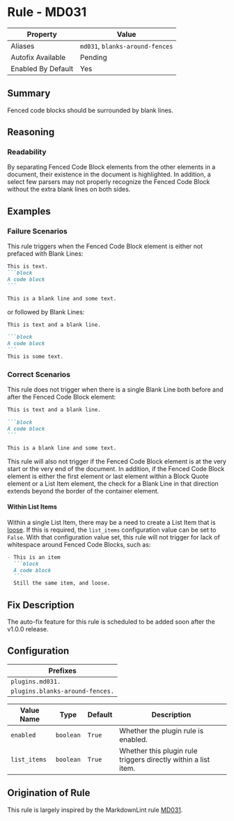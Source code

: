 # Rule - MD031

| Property | Value |
| --- | -- |
| Aliases | `md031`, `blanks-around-fences` |
| Autofix Available | Pending |
| Enabled By Default | Yes |

## Summary

Fenced code blocks should be surrounded by blank lines.

## Reasoning

### Readability

By separating
Fenced Code Block elements from the other elements in a document, their
existence in the document is highlighted.  In addition, a select few parsers
may not properly recognize the Fenced Code Block without the extra
blank lines on both sides.

## Examples

### Failure Scenarios

This rule triggers when the Fenced Code Block element is either not
prefaced with Blank Lines:

````Markdown
This is text.
```block
A code block
```

This is a blank line and some text.
````

or followed by Blank Lines:

````Markdown
This is text and a blank line.

```block
A code block
```
This is some text.
````

### Correct Scenarios

This rule does not trigger when there is a single
Blank Line both before and after the Fenced Code Block
element:

````Markdown
This is text and a blank line.

```block
A code block
```

This is a blank line and some text.
````

This rule will also not trigger if the Fenced Code Block element
is at the very start or the very end of the document.  In addition,
if the Fenced Code Block element is either the first element or
last element within a Block Quote element or a List Item element,
the check for a Blank Line in that direction extends beyond the
border of the container element.

#### Within List Items

Within a single List Item, there may be a need to create a List Item
that is [loose](https://github.github.com/gfm/#loose).  If this is
required, the `list_items` configuration value can be set to `False`.
With that configuration value set, this rule will not trigger for
lack of whitespace around Fenced Code Blocks, such as:

````Markdown
- This is an item
  ```block
  A code block
  ```
  Still the same item, and loose.
````

## Fix Description

The auto-fix feature for this rule is scheduled to be added soon after the v1.0.0
release.

## Configuration

| Prefixes |
| --- |
| `plugins.md031.` |
| `plugins.blanks-around-fences.` |

<!--- pyml disable-num-lines 4 line-length-->
| Value Name | Type | Default | Description |
| -- | -- | -- | -- |
| `enabled` | `boolean` | `True` | Whether the plugin rule is enabled. |
| `list_items` | `boolean` | `True` | Whether this plugin rule triggers directly within a list item. |

## Origination of Rule

This rule is largely inspired by the MarkdownLint rule
[MD031](https://github.com/DavidAnson/markdownlint/blob/main/doc/Rules.md#md031---fenced-code-blocks-should-be-surrounded-by-blank-lines).
